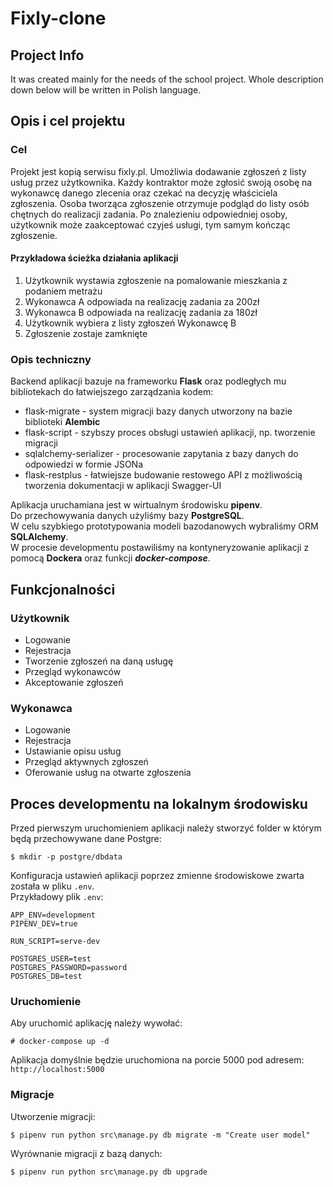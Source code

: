 # Fixly-clone

## Project Info
It was created mainly for the needs of the school project. Whole description down below will be written in Polish language.

## Opis i cel projektu

### Cel
Projekt jest kopią serwisu fixly.pl. 
Umożliwia dodawanie zgłoszeń z listy usług przez użytkownika. 
Każdy kontraktor może zgłosić swoją osobę na wykonawcę danego zlecenia oraz czekać na 
decyzję właściciela zgłoszenia. Osoba tworząca zgłoszenie otrzymuje podgląd do listy
osób chętnych do realizacji zadania. Po znalezieniu odpowiedniej osoby, użytkownik może
zaakceptować czyjeś usługi, tym samym kończąc zgłoszenie. 

#### Przykładowa ścieżka działania aplikacji
1. Użytkownik wystawia zgłoszenie na pomalowanie mieszkania z podaniem metrażu
2. Wykonawca A odpowiada na realizację zadania za 200zł
2. Wykonawca B odpowiada na realizację zadania za 180zł
3. Użytkownik wybiera z listy zgłoszeń Wykonawcę B
4. Zgłoszenie zostaje zamknięte

### Opis techniczny
Backend aplikacji bazuje na frameworku **Flask** oraz podległych mu bibliotekach do 
łatwiejszego zarządzania kodem:
- flask-migrate - system migracji bazy danych utworzony na bazie biblioteki **Alembic**
- flask-script - szybszy proces obsługi ustawień aplikacji, np. tworzenie migracji
- sqlalchemy-serializer - procesowanie zapytania z bazy danych do odpowiedzi w formie JSONa
- flask-restplus - łatwiejsze budowanie restowego API z możliwością tworzenia dokumentacji
 w aplikacji Swagger-UI

Aplikacja uruchamiana jest w wirtualnym środowisku **pipenv**.  
Do przechowywania danych użyliśmy bazy **PostgreSQL**.  
W celu szybkiego prototypowania modeli bazodanowych wybraliśmy ORM **SQLAlchemy**.  
W procesie developmentu postawiliśmy na kontyneryzowanie aplikacji z pomocą **Dockera** 
oraz funkcji ***docker-compose***. 


## Funkcjonalności

### Użytkownik
- Logowanie
- Rejestracja
- Tworzenie zgłoszeń na daną usługę
- Przegląd wykonawców
- Akceptowanie zgłoszeń

### Wykonawca
- Logowanie
- Rejestracja
- Ustawianie opisu usług
- Przegląd aktywnych zgłoszeń
- Oferowanie usług na otwarte zgłoszenia

## Proces developmentu na lokalnym środowisku

Przed pierwszym uruchomieniem aplikacji należy stworzyć folder w którym będą przechowywane dane Postgre:

```
$ mkdir -p postgre/dbdata
```

Konfiguracja ustawień aplikacji poprzez zmienne środowiskowe zwarta została w pliku ```.env```.   
Przykładowy plik ```.env```:
```
APP_ENV=development
PIPENV_DEV=true

RUN_SCRIPT=serve-dev

POSTGRES_USER=test
POSTGRES_PASSWORD=password
POSTGRES_DB=test
```

### Uruchomienie

Aby uruchomić aplikację należy wywołać:
```
# docker-compose up -d
```
Aplikacja domyślnie będzie uruchomiona na porcie 5000 pod adresem: ```http://localhost:5000```

### Migracje

Utworzenie migracji:
```shell
$ pipenv run python src\manage.py db migrate -m "Create user model"
```

Wyrównanie migracji z bazą danych:
```
$ pipenv run python src\manage.py db upgrade
```
